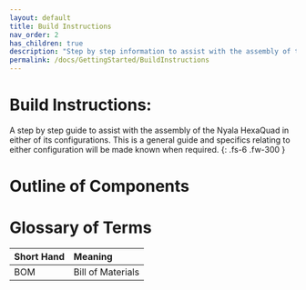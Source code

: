 ```yaml
---
layout: default
title: Build Instructions
nav_order: 2
has_children: true
description: "Step by step information to assist with the assembly of the Nyala HexaQuad"
permalink: /docs/GettingStarted/BuildInstructions
---
```


# Build Instructions:
A step by step guide to assist with the assembly of the Nyala HexaQuad in either of its configurations. This is a general guide and specifics relating to either configuration will be made known when required.
{: .fs-6 .fw-300 }

# Outline of Components 

# Glossary of Terms
| Short Hand | Meaning |
|:------------|:----------|
|BOM |Bill of Materials|

